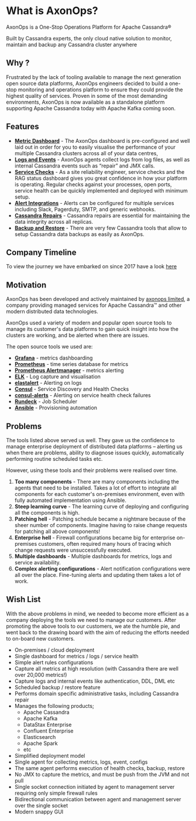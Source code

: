 # What is AxonOps?

AxonOps is a One-Stop Operations Platform for Apache Cassandra&reg;

Built by Cassandra experts, the only cloud native solution to monitor, maintain and backup any Cassandra cluster anywhere


## Why ?

Frustrated by the lack of tooling available to manage the next generation open source data platforms, AxonOps engineers decided to build a one-stop monitoring and operations platform to ensure they could provide the highest quality of services. Proven in some of the most demanding environments, AxonOps is now available as a standalone platform supporting Apache Cassandra today with Apache Kafka coming soon.

## Features
* [**Metric Dashboard**](https://axonops.com/pricing/) - The AxonOps dashboard is pre-configured and well laid out in order for you to easily visualise the performance of your multiple Cassandra clusters across all of your data centres,
* [**Logs and Events**](https://axonops.com/pricing/) - AxonOps agents collect logs from log files, as well as internal Cassandra events such as “repair” and JMX calls.
* [**Service Checks**](https://axonops.com/pricing/) - As a site reliability engineer, service checks and the RAG status dashboard gives you great confidence in how your platform is operating. Regular checks against your processes, open ports, service health can be quickly implemented and deployed with minimum setup.
* [**Alert Integrations**](https://axonops.com/pricing/) - Alerts can be configured for multiple services including Slack, Pagerduty, SMTP, and generic webhooks.
* [**Cassandra Repairs**](https://axonops.com/pricing/) - Cassandra repairs are essential for maintaining the data integrity across all replicas.
* [**Backup and Restore**](https://axonops.com/pricing/) - There are very few Cassandra tools that allow to setup Cassandra data backups as easily as AxonOps.

## Company Timeline

To view the journey we have embarked on since 2017 have a look [here](https://axonops.com/company/)

## Motivation

AxonOps has been developed and actively maintained by [axonops limited](https://axonops.com), a company providing managed services for Apache Cassandra™ and other modern distributed data technologies.

AxonOps used a variety of modern and popular open source tools to manage its customer's data platforms to gain quick insight into how the clusters are working, and be alerted when there are issues.

The open source tools we used are:

* [**Grafana**](https://grafana.com/) - metrics dashboarding
* [**Prometheus**](https://prometheus.io/) - time series database for metrics
* [**Prometheus Alertmanager**](https://prometheus.io/docs/alerting/alertmanager/) - metrics alerting
* [**ELK**](https://www.elastic.co/elk-stack) - Log capture and visualisation
* [**elastalert**](https://github.com/Yelp/elastalert) - Alerting on logs
* [**Consul**](https://www.consul.io/) - Service Discovery and Health Checks
* [**consul-alerts**](https://github.com/AcalephStorage/consul-alerts) - Alerting on service health check failures
* [**Rundeck**](https://www.rundeck.com/) - Job Scheduler
* [**Ansible**](https://www.ansible.com/) - Provisioning automation

## Problems
The tools listed above served us well. They gave us the confidence to manage enterprise deployment of distributed data platforms – alerting us when there are problems, ability to diagnose issues quickly, automatically performing routine scheduled tasks etc.

However, using these tools and their problems were realised over time.

1. **Too many components** - There are many components including the agents that need to be installed. Takes a lot of effort to integrate all components for each customer's on-premises environment, even with fully automated implementation using Ansible.
2. **Steep learning curve** - The learning curve of deploying and configuring all the components is high.
3. **Patching hell** - Patching schedule became a nightmare because of the sheer number of components. Imagine having to raise change requests for patching all above components!
4. **Enterprise hell** - Firewall configurations became big for enterprise on-premises customers, often required many hours of tracing which change requests were unsuccessfully executed.
5. **Multiple dashboards** - Multiple dashboards for metrics, logs and service availability.
6. **Complex alerting configurations** - Alert notification configurations were all over the place. Fine-tuning alerts and updating them takes a lot of work.

## Wish List
With the above problems in mind, we needed to become more efficient as a company deploying the tools we need to manage our customers.
After promoting the above tools to our customers, we ate the humble pie, and went back to the drawing board with the aim of reducing the efforts needed to on-board new customers.

* On-premises / cloud deployment
* Single dashboard for metrics / logs / service health
* Simple alert rules configurations
* Capture all metrics at high resolution (with Cassandra there are well over 20,000 metrics!)
* Capture logs and internal events like authentication, DDL, DML etc
* Scheduled backup / restore feature
* Performs domain specific administrative tasks, including Cassandra repair
* Manages the following products;
    * Apache Cassandra
    * Apache Kafka
    * DataStax Enterprise
    * Confluent Enterprise
    * Elasticsearch
    * Apache Spark
    * etc
* Simplified deployment model
* Single agent for collecting metrics, logs, event, configs
* The same agent performs execution of health checks, backup, restore
* No JMX to capture the metrics, and must be push from the JVM and not pull
* Single socket connection initiated by agent to management server requiring only simple firewall rules
* Bidirectional communication between agent and management server over the single socket
* Modern snappy GUI

